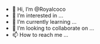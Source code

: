 - 👋 Hi, I’m @Royalcoco
- 👀 I’m interested in ...
- 🌱 I’m currently learning ...
- 💞️ I’m looking to collaborate on ...
- 📫 How to reach me ...

<!---
Royalcoco/Royalcoco is a ✨ special ✨ repository because its `README.md` (this file) appears on your GitHub profile.
You can click the Preview link to take a look at your changes.
--->
